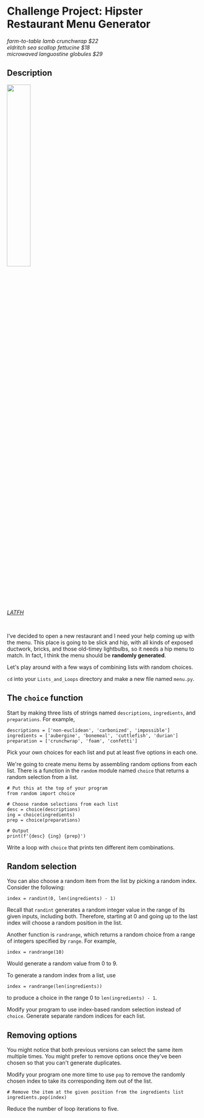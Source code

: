 # Challenge Project: Hipster Restaurant Menu Generator

*farm-to-table lamb crunchwrap $22*  
*eldritch sea scallop fettucine $18*  
*microwaved languostine globules $29*

## Description

<img src="https://travelgrrrls.files.wordpress.com/2019/05/edison-bar2.jpg" width="35%" />

[*LATFH*](https://travelgrrrls.wordpress.com/2019/05/02/hipster-light/)

<br/>

I’ve decided to open a new restaurant and I need your help coming up with the menu. This place is going to be slick and hip, with all kinds of exposed ductwork, bricks, 
and those old-timey lightbulbs, so it needs a hip menu to match. In fact, I think the menu should be **randomly generated**.

Let's play around with a few ways of combining lists with random choices.

`cd` into your `Lists_and_Loops` directory and make a new file named `menu.py`.

## The `choice` function

Start by making three lists of strings named `descriptions`, `ingredients`, and `preparations`. For example,
```
descriptions = ['non-euclidean', 'carbonized', 'impossible']
ingredients = ['aubergine', 'bonemeal', 'cuttlefish', 'durian']
preparation = ['crunchwrap', 'foam', 'confetti']
```
Pick your own choices for each list and put at least five options in each one.

We're going to create menu items by assembling random options from each list. There is a function in the `random` module named `choice` that returns a random selection from a list.
```
# Put this at the top of your program
from random import choice

# Choose random selections from each list
desc = choice(descriptions)
ing = choice(ingredients)
prep = choice(preparations)

# Output
print(f'{desc} {ing} {prep}')
```
Write a loop with `choice` that prints ten different item combinations.

## Random selection

You can also choose a random item from the list by picking a random index. Consider the following:
```
index = randint(0, len(ingredients) - 1)
```
Recall that `randint` generates a random integer value in the range of its given inputs, including both. Therefore, starting at 0 and going up to the last index will choose a random position in the list.

Another function is `randrange`, which returns a random choice from a range of integers specified by `range`. For example,
```
index = randrange(10)
```
Would generate a random value from 0 to 9.

To generate a random index from a list, use
```
index = randrange(len(ingredients))
```
to produce a choice in the range 0 to `len(ingredients) - 1`.

Modify your program to use index-based random selection instead of `choice`. Generate separate random indices for each list.

## Removing options

You might notice that both previous versions can select the same item multiple times. You might prefer to remove options once they've been chosen so that you can't generate duplicates.

Modify your program one more time to use `pop` to remove the randomly chosen index to take its corresponding item out of the list.
```
# Remove the item at the given position from the ingredients list
ingredients.pop(index)
```
Reduce the number of loop iterations to five.


